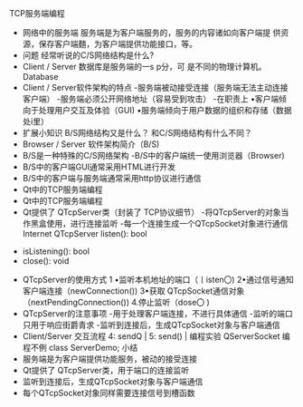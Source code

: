TCP服务端编程
- 网络中的服务端
服务端是为客户端服务的，服务的内容诸如向客户端提
供资源，保存客户端麵，为客户端提供功能接口，等。
- 问题
经常听说的C/S网络结构是什么?
-  Client / Server
数据库是服务端的一s p分，可
是不同的物理计算机。
Database
-  Client / Server软件架构的特点
-服务端被动接受连接（服务端无法主动连接客户端）
-服务端必须公开网络地址（容易受到攻击）
-在职责上
•客户端倾向于处理用户交互及体验（GUI)
•服务端倾向于用户数据的组织和存储（数据处i里）
- 扩展小知识
B/S网络结构又是什么？
和C/S网络结构有什么不同？
-  Browser / Server 软件架构简介（B/S)
- B/S是一种特殊的C/S网络架构
-B/S中的客户端统一使用浏览器（Browser)
- B/S中的客户端GUI通常采用HTML进行开发
- B/S中的客户端与服务端通常采用http协议进行通信
-  Qt中的TCP服务端编程
-  Qt中的TCP服务端编程
- Qt提供了 QTcpServer类（封装了 TCP协议细节）
-将QTcpServer的对象当作黑盒使用，进行连接监听
-每一个连接生成一个QTcpSocket对象进行通信
Internet
QTcpServer
listen(): bool
+ isListening(): bool
+ close(): void
-  QTcpServer的使用方式
1 •监听本机地址的端口（丨isten〇)
2•通过信号通知客户端连接（newConnection())
3•获取 QTcpSocket通信对象（nextPendingConnection())
4.停止监听（dose〇 )
-  QTcpServer的注意事项
-用于处理客户端连接，不进行具体通信
-监听的端口只用于响应街爵青求
-监听到连接后，生成QTcpSocket对象与客户端通信
-  Client/Server 交互流程
4: sendQ |
5: send() |
编程实验 QServerSocket 编程不例 class ServerDemo;
小结
- 服务端是为客户端提供功能服务，被动的接受连接
-  Qt提供了 QTcpServer类，用于端口的连接监听
- 监听到连接后，生成QTcpSocket对象与客户端通信
- 每个QTcpSocket对象同样需要连接信号到槽函数